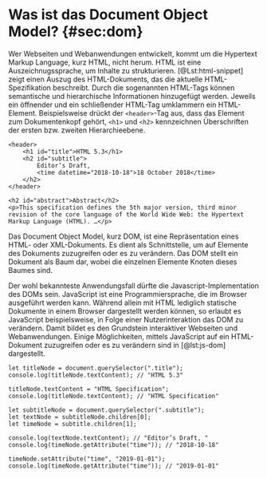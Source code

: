 # Was ist das Document Object Model? {#sec:dom}

Wer Webseiten und Webanwendungen entwickelt, kommt um die Hypertext Markup Language, kurz HTML, nicht herum. HTML ist eine Auszeichnugssprache, um Inhalte zu strukturieren. [@Lst:html-snippet] zeigt einen Auszug des HTML-Dokuments, das die aktuelle HTML-Spezifikation beschreibt. Durch die sogenannten HTML-Tags können semantische und hierarchische Informationen hinzugefügt werden. Jeweils ein öffnender und ein schließender HTML-Tag umklammern ein HTML-Element. Beispielsweise drückt der `<header>`-Tag aus, dass das Element zum Dokumentenkopf gehört, `<h1>` und `<h2>` kennzeichnen Überschriften der ersten bzw. zweiten Hierarchieebene.

```{#lst:html-snippet .html caption="Vereinfachter Auszug des HTML-Quelltextes der Spezifikation des HTML5-Standards."}
<header>
    <h1 id="title">HTML 5.3</h1>
    <h2 id="subtitle">
        Editor’s Draft,
        <time datetime="2018-10-18">18 October 2018</time>
    </h2>
</header>

<h2 id="abstract">Abstract</h2>
<p>This specification defines the 5th major version, third minor
revision of the core language of the World Wide Web: the Hypertext
Markup Language (HTML). …</p>
```

Das Document Object Model, kurz DOM, ist eine Repräsentation eines HTML- oder XML-Dokuments. Es dient als Schnittstelle, um auf Elemente des Dokuments zuzugreifen oder es zu verändern. Das DOM stellt ein Dokument als Baum dar, wobei die einzelnen Elemente Knoten dieses Baumes sind.

Der wohl bekannteste Anwendungsfall dürfte die Javascript-Implementation des DOMs sein. JavaScript ist eine Programmiersprache, die im Browser ausgeführt werden kann. Während allein mit HTML lediglich statische Dokumente in einem Browser dargestellt werden können, so erlaubt es JavaScript beispielsweise, in Folge einer Nutzerinteraktion das DOM zu verändern. Damit bildet es den Grundstein interaktiver Webseiten und Webanwendungen. Einige Möglichkeiten, mittels JavaScript auf ein HTML-Dokument zuzugreifen oder es zu verändern sind in [@lst:js-dom] dargestellt.

```{#lst:js-dom .js caption="Beispielhafte Zugriffe auf und Manipulationen an ein HTML-Dokument mithilfe der JavaScript-DOM-API"}
let titleNode = document.querySelector(".title");
console.log(titleNode.textContent); // "HTML 5.3"

titleNode.textContent = "HTML Specification";
console.log(titleNode.textContent); // "HTML Specification"

let subtitleNode = document.querySelector(".subtitle");
let textNode = subtitleNode.children[0];
let timeNode = subtitle.children[1];

console.log(textNode.textContent); // "Editor’s Draft, "
console.log(timeNode.getAttribute("time")); // "2018-10-18"

timeNode.setAttribute("time", "2019-01-01");
console.log(timeNode.getAttribute("time")); // "2019-01-01"
```

